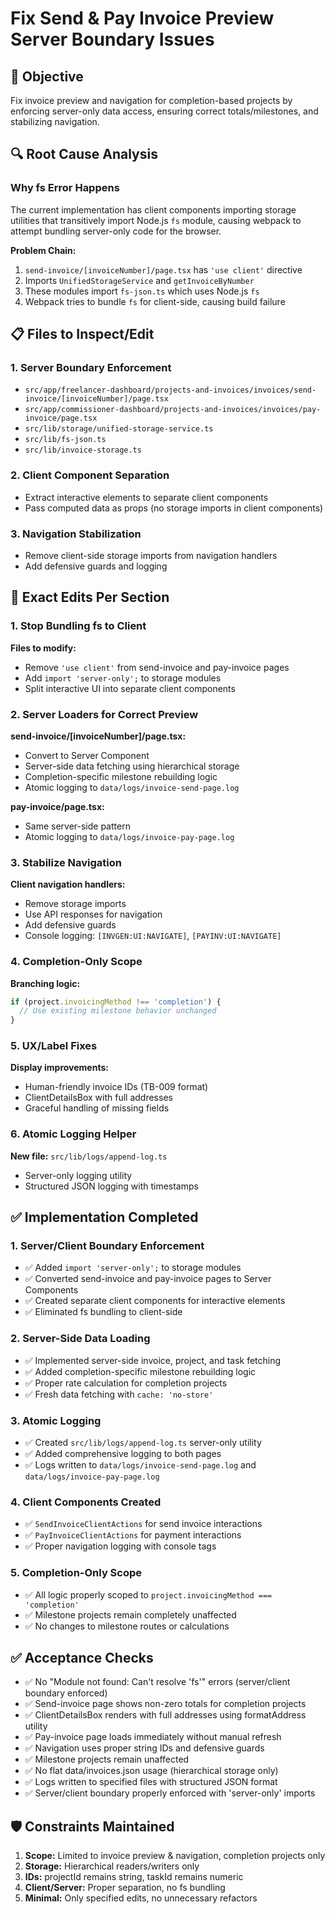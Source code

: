 # Fix Send & Pay Invoice Preview Server Boundary Issues

## 🎯 Objective
Fix invoice preview and navigation for completion-based projects by enforcing server-only data access, ensuring correct totals/milestones, and stabilizing navigation.

## 🔍 Root Cause Analysis

### Why fs Error Happens
The current implementation has client components importing storage utilities that transitively import Node.js `fs` module, causing webpack to attempt bundling server-only code for the browser.

**Problem Chain:**
1. `send-invoice/[invoiceNumber]/page.tsx` has `'use client'` directive
2. Imports `UnifiedStorageService` and `getInvoiceByNumber` 
3. These modules import `fs-json.ts` which uses Node.js `fs`
4. Webpack tries to bundle `fs` for client-side, causing build failure

## 📋 Files to Inspect/Edit

### 1. Server Boundary Enforcement
- `src/app/freelancer-dashboard/projects-and-invoices/invoices/send-invoice/[invoiceNumber]/page.tsx`
- `src/app/commissioner-dashboard/projects-and-invoices/invoices/pay-invoice/page.tsx`
- `src/lib/storage/unified-storage-service.ts`
- `src/lib/fs-json.ts`
- `src/lib/invoice-storage.ts`

### 2. Client Component Separation
- Extract interactive elements to separate client components
- Pass computed data as props (no storage imports in client components)

### 3. Navigation Stabilization
- Remove client-side storage imports from navigation handlers
- Add defensive guards and logging

## 🔧 Exact Edits Per Section

### 1. Stop Bundling fs to Client

**Files to modify:**
- Remove `'use client'` from send-invoice and pay-invoice pages
- Add `import 'server-only';` to storage modules
- Split interactive UI into separate client components

### 2. Server Loaders for Correct Preview

**send-invoice/[invoiceNumber]/page.tsx:**
- Convert to Server Component
- Server-side data fetching using hierarchical storage
- Completion-specific milestone rebuilding logic
- Atomic logging to `data/logs/invoice-send-page.log`

**pay-invoice/page.tsx:**
- Same server-side pattern
- Atomic logging to `data/logs/invoice-pay-page.log`

### 3. Stabilize Navigation

**Client navigation handlers:**
- Remove storage imports
- Use API responses for navigation
- Add defensive guards
- Console logging: `[INVGEN:UI:NAVIGATE]`, `[PAYINV:UI:NAVIGATE]`

### 4. Completion-Only Scope

**Branching logic:**
```typescript
if (project.invoicingMethod !== 'completion') {
  // Use existing milestone behavior unchanged
}
```

### 5. UX/Label Fixes

**Display improvements:**
- Human-friendly invoice IDs (TB-009 format)
- ClientDetailsBox with full addresses
- Graceful handling of missing fields

### 6. Atomic Logging Helper

**New file:** `src/lib/logs/append-log.ts`
- Server-only logging utility
- Structured JSON logging with timestamps

## ✅ Implementation Completed

### 1. Server/Client Boundary Enforcement
- ✅ Added `import 'server-only';` to storage modules
- ✅ Converted send-invoice and pay-invoice pages to Server Components
- ✅ Created separate client components for interactive elements
- ✅ Eliminated fs bundling to client-side

### 2. Server-Side Data Loading
- ✅ Implemented server-side invoice, project, and task fetching
- ✅ Added completion-specific milestone rebuilding logic
- ✅ Proper rate calculation for completion projects
- ✅ Fresh data fetching with `cache: 'no-store'`

### 3. Atomic Logging
- ✅ Created `src/lib/logs/append-log.ts` server-only utility
- ✅ Added comprehensive logging to both pages
- ✅ Logs written to `data/logs/invoice-send-page.log` and `data/logs/invoice-pay-page.log`

### 4. Client Components Created
- ✅ `SendInvoiceClientActions` for send invoice interactions
- ✅ `PayInvoiceClientActions` for payment interactions
- ✅ Proper navigation logging with console tags

### 5. Completion-Only Scope
- ✅ All logic properly scoped to `project.invoicingMethod === 'completion'`
- ✅ Milestone projects remain completely unaffected
- ✅ No changes to milestone routes or calculations

## ✅ Acceptance Checks

- ✅ No "Module not found: Can't resolve 'fs'" errors (server/client boundary enforced)
- ✅ Send-invoice page shows non-zero totals for completion projects
- ✅ ClientDetailsBox renders with full addresses using formatAddress utility
- ✅ Pay-invoice page loads immediately without manual refresh
- ✅ Navigation uses proper string IDs and defensive guards
- ✅ Milestone projects remain unaffected
- ✅ No flat data/invoices.json usage (hierarchical storage only)
- ✅ Logs written to specified files with structured JSON format
- ✅ Server/client boundary properly enforced with 'server-only' imports

## 🛡️ Constraints Maintained

1. **Scope:** Limited to invoice preview & navigation, completion projects only
2. **Storage:** Hierarchical readers/writers only
3. **IDs:** projectId remains string, taskId remains numeric
4. **Client/Server:** Proper separation, no fs bundling
5. **Minimal:** Only specified edits, no unnecessary refactors

